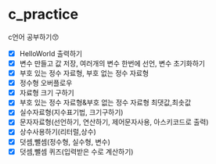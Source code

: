 # c_practice
c언어 공부하기😙

- [x] HelloWorld 출력하기
- [x] 변수 만들고 값 저장, 여러개의 변수 한번에 선언, 변수 초기화하기
- [x] 부호 있는 정수 자료형, 부호 없는 정수 자료형
- [x] 정수형 오버플로우
- [x] 자료형 크기 구하기
- [x] 부호 있는 정수 자료형&부호 없는 정수 자료형 최댓값,최솟값
- [x] 실수자료형(지수표기법, 크기구하기)
- [x] 문자자료형(선언하기, 연산하기, 제어문자사용, 아스키코드로 출력)
- [x] 상수사용하기(리터럴,상수)
- [x] 덧셈,뺄셈(정수형, 실수형, 변수)
- [x] 덧셈,뺄셈 퀴즈(입력받은 수로 계산하기)
